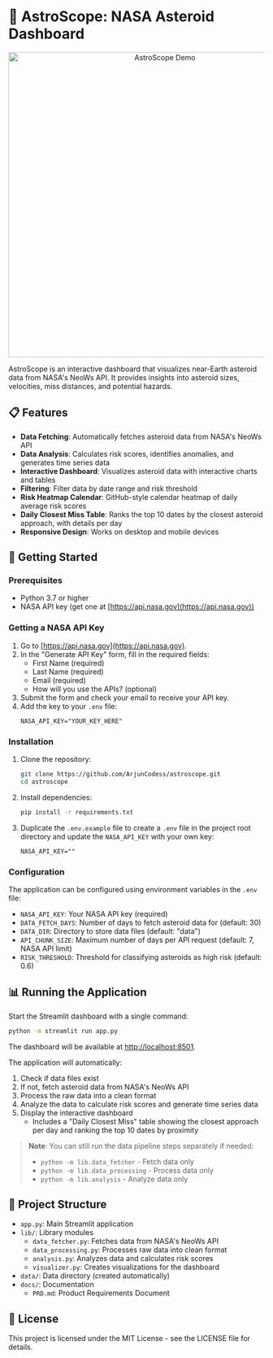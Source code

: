 # 🔭 AstroScope: NASA Asteroid Dashboard

<div align="center">
  <a href="https://youtu.be/VmNRG0jzy6o">
    <img src="https://img.youtube.com/vi/VmNRG0jzy6o/0.jpg" alt="AstroScope Demo" width="600" />
  </a>
</div>

AstroScope is an interactive dashboard that visualizes near-Earth asteroid data from NASA's NeoWs API. It provides insights into asteroid sizes, velocities, miss distances, and potential hazards.

## 📋 Features

- **Data Fetching**: Automatically fetches asteroid data from NASA's NeoWs API
- **Data Analysis**: Calculates risk scores, identifies anomalies, and generates time series data
- **Interactive Dashboard**: Visualizes asteroid data with interactive charts and tables
- **Filtering**: Filter data by date range and risk threshold
- **Risk Heatmap Calendar**: GitHub-style calendar heatmap of daily average risk scores
- **Daily Closest Miss Table**: Ranks the top 10 dates by the closest asteroid approach, with details per day
- **Responsive Design**: Works on desktop and mobile devices

## 🚀 Getting Started

### Prerequisites

- Python 3.7 or higher
- NASA API key (get one at [https://api.nasa.gov](https://api.nasa.gov))

### Getting a NASA API Key

1. Go to [https://api.nasa.gov](https://api.nasa.gov).
2. In the "Generate API Key" form, fill in the required fields:
   - First Name (required)
   - Last Name (required)
   - Email (required)
   - How will you use the APIs? (optional)
3. Submit the form and check your email to receive your API key.
4. Add the key to your `.env` file:
   ```
   NASA_API_KEY="YOUR_KEY_HERE"
   ```

### Installation

1. Clone the repository:
   ```bash
   git clone https://github.com/ArjunCodess/astroscope.git
   cd astroscope
   ```

2. Install dependencies:
   ```bash
   pip install -r requirements.txt
   ```

3. Duplicate the `.env.example` file to create a `.env` file in the project root directory and update the `NASA_API_KEY` with your own key:
   ```
   NASA_API_KEY=""
   ```

### Configuration

The application can be configured using environment variables in the `.env` file:

- `NASA_API_KEY`: Your NASA API key (required)
- `DATA_FETCH_DAYS`: Number of days to fetch asteroid data for (default: 30)
- `DATA_DIR`: Directory to store data files (default: "data")
- `API_CHUNK_SIZE`: Maximum number of days per API request (default: 7, NASA API limit)
- `RISK_THRESHOLD`: Threshold for classifying asteroids as high risk (default: 0.6)

## 📊 Running the Application

Start the Streamlit dashboard with a single command:

```bash
python -m streamlit run app.py
```

The dashboard will be available at [http://localhost:8501](http://localhost:8501).

The application will automatically:
1. Check if data files exist
2. If not, fetch asteroid data from NASA's NeoWs API
3. Process the raw data into a clean format
4. Analyze the data to calculate risk scores and generate time series data
5. Display the interactive dashboard
   - Includes a "Daily Closest Miss" table showing the closest approach per day and ranking the top 10 dates by proximity

> **Note**: You can still run the data pipeline steps separately if needed:
> - `python -m lib.data_fetcher` - Fetch data only
> - `python -m lib.data_processing` - Process data only
> - `python -m lib.analysis` - Analyze data only

## 📁 Project Structure

- `app.py`: Main Streamlit application
- `lib/`: Library modules
  - `data_fetcher.py`: Fetches data from NASA's NeoWs API
  - `data_processing.py`: Processes raw data into clean format
  - `analysis.py`: Analyzes data and calculates risk scores
  - `visualizer.py`: Creates visualizations for the dashboard
- `data/`: Data directory (created automatically)
- `docs/`: Documentation
  - `PRD.md`: Product Requirements Document

## 📄 License

This project is licensed under the MIT License - see the LICENSE file for details.
